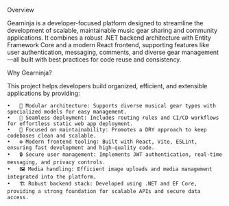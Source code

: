 Overview

Gearninja is a developer-focused platform designed to streamline the development of scalable, maintainable music gear sharing and community applications. It combines a robust .NET backend architecture with Entity Framework Core and a modern React frontend, supporting features like user authentication, messaging, comments, and diverse gear management—all built with best practices for code reuse and consistency.

Why Gearninja?

This project helps developers build organized, efficient, and extensible applications by providing:

	•	🧩 Modular architecture: Supports diverse musical gear types with specialized models for easy management.
	•	🚀 Seamless deployment: Includes routing rules and CI/CD workflows for effortless static web app deployment.
	•	🎯 Focused on maintainability: Promotes a DRY approach to keep codebases clean and scalable.
	•	⚙️ Modern frontend tooling: Built with React, Vite, ESLint, ensuring fast development and high-quality code.
	•	🔒 Secure user management: Implements JWT authentication, real-time messaging, and privacy controls.
	•	🖼️ Media handling: Efficient image uploads and media management integrated into the platform.
	•	🏗️ Robust backend stack: Developed using .NET and EF Core, providing a strong foundation for scalable APIs and secure data access.
